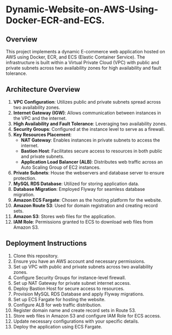 # Dynamic-Website-on-AWS-Using-Docker-ECR-and-ECS.
## Overview
This project implements a dynamic E-commerce web application hosted on AWS using Docker, ECR, and ECS (Elastic Container Service). The infrastructure is built within a Virtual Private Cloud (VPC) with public and private subnets across two availability zones for high availability and fault tolerance.

## Architecture Overview
1. **VPC Configuration**: Utilizes public and private subnets spread across two availability zones.
2. **Internet Gateway (IGW)**: Allows communication between instances in the VPC and the internet.
3. **High Availability and Fault Tolerance**: Leveraging two availability zones.
4. **Security Groups**: Configured at the instance level to serve as a firewall.
5. **Key Resources Placement**:
   - **NAT Gateway**: Enables instances in private subnets to access the internet.
   - **Bastion Host**: Facilitates secure access to resources in both public and private subnets.
   - **Application Load Balancer (ALB)**: Distributes web traffic across an Auto Scaling Group of EC2 instances.
6. **Private Subnets**: House the webservers and database server to ensure protection.
7. **MySQL RDS Database**: Utilized for storing application data.
8. **Database Migration**: Employed Flyway for seamless database migration.
9. **Amazon ECS Fargate**: Chosen as the hosting platform for the website.
10. **Amazon Route 53**: Used for domain registration and creating record sets.
11. **Amazon S3**: Stores web files for the application.
12. **IAM Role**: Permissions granted to ECS to download web files from Amazon S3.

## Deployment Instructions
1. Clone this repository.
2. Ensure you have an AWS account and necessary permissions.
3. Set up VPC with public and private subnets across two availability zones.
4. Configure Security Groups for instance-level firewall.
5. Set up NAT Gateway for private subnet internet access.
6. Deploy Bastion Host for secure access to resources.
7. Provision MySQL RDS Database and apply Flyway migrations.
8. Set up ECS Fargate for hosting the website.
9. Configure ALB for web traffic distribution.
10. Register domain name and create record sets in Route 53.
11. Store web files in Amazon S3 and configure IAM Role for ECS access.
12. Update necessary configurations with your specific details.
13. Deploy the application using ECS Fargate.
